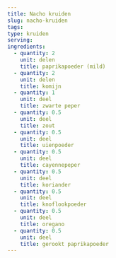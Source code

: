 ```yaml
---
title: Nacho kruiden
slug: nacho-kruiden
tags: 
type: kruiden
serving: 
ingredients:
  - quantity: 2
    unit: delen
    title: paprikapoeder (mild)
  - quantity: 2
    unit: delen
    title: komijn
  - quantity: 1  
    unit: deel
    title: zwarte peper
  - quantity: 0.5
    unit: deel
    title: zout
  - quantity: 0.5
    unit: deel
    title: uienpoeder
  - quantity: 0.5
    unit: deel
    title: cayennepeper
  - quantity: 0.5
    unit: deel
    title: koriander
  - quantity: 0.5
    unit: deel
    title: knoflookpoeder
  - quantity: 0.5
    unit: deel
    title: oregano
  - quantity: 0.5
    unit: deel
    title: gerookt paprikapoeder
---
```


